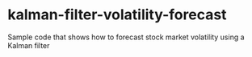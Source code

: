 # kalman-filter-volatility-forecast
Sample code that shows how to forecast stock market volatility using a Kalman filter
